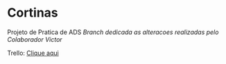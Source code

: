 # Cortinas
Projeto de Pratica de ADS
*Branch dedicada as alteracoes realizadas pelo Colaborador Victor*

Trello: <a href="https://trello.com/b/o93XYUt5/proj-pratic-prof-ads"> Clique aqui </a>
